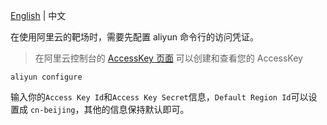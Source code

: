 [English](./README.md) | 中文

在使用阿里云的靶场时，需要先配置 aliyun 命令行的访问凭证。

> 在阿里云控制台的 [AccessKey 页面](https://ram.console.aliyun.com/manage/ak) 可以创建和查看您的 AccessKey

```shell
aliyun configure
```

输入你的`Access Key Id`和`Access Key Secret`信息，`Default Region Id`可以设置成 `cn-beijing`，其他的信息保持默认即可。
